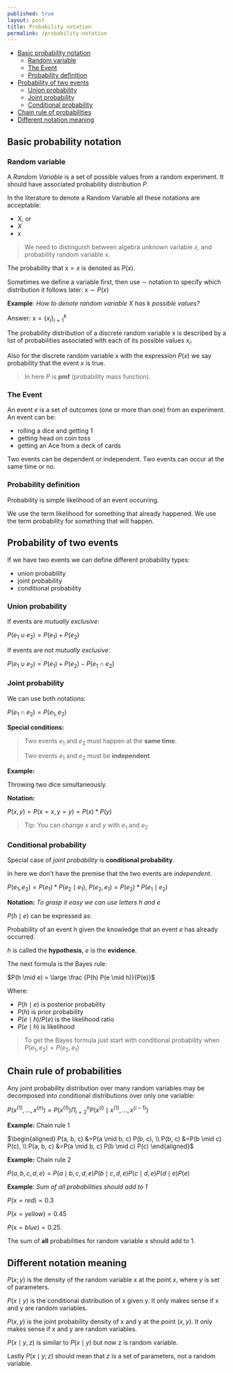 ```yaml
---
published: true
layout: post
title: Probability notation
permalink: /probability-notation
---
```

- [Basic probability notation](#basic-probability-notation)
  - [Random variable](#random-variable)
  - [The Event](#the-event)
  - [Probability definition](#probability-definition)
- [Probability of two events](#probability-of-two-events)
  - [Union probability](#union-probability)
  - [Joint probability](#joint-probability)
  - [Conditional probability](#conditional-probability)
- [Chain rule of probabilities](#chain-rule-of-probabilities)
- [Different notation meaning](#different-notation-meaning)

## Basic probability notation

### Random variable

A *Random Variable* is a set of possible values from a random experiment. It should have associated probability distribution $P$.

In the literature to denote a Random Variable all these notations are acceptable:

* $\mathrm X$, or
* $X$
* $\mathrm x$

> We need to distinguish between algebra unknown variable $x$, and probability random variable $\mathrm x$.

The probability that $\mathrm x = x$ is denoted as $P( x )$. 

Sometimes we deﬁne a variable ﬁrst, then use $\sim$ notation to
specify which distribution it follows later: $\mathrm x ∼ P(x)$


**Example**: _How to denote random variable $X$ has $k$ possible values?_

Answer:
$\mathrm x = \{x_i\}_{i=1}^k$


The probability distribution of a discrete random variable $\mathrm x$ is described by a list of probabilities associated with each of its possible values $x_i$. 

Also for the discrete random variable $\mathrm x$ with the expression $P(x)$ we say probability that the event $x$ is true.

> In here $P$ is **pmf** (probability mass function).


### The Event

An event $e$ is a set of outcomes (one or more than one) from an experiment. An event can be:

* rolling a dice and getting 1
* getting head on coin toss
* getting an Ace from a deck of cards

Two events can be dependent or independent.
Two events can occur at the same time or no.

### Probability definition

Probability is simple likelihood of an event occurring.

We use the term likelihood for something that already happened. We use the term probability for something that will happen.


## Probability of two events
If we have two events we can define different probability types:

* union probability
* joint probability
* conditional probability


### Union probability

If events are _mutually exclusive_:

$P( e_1 \cup e_2) =P(e_1) + P(e_2)$

If events are not _mutually exclusive_:

$P( e_1 \cup e_2) =P(e_1) + P(e_2) -  P(e_1 \cap e_2)$ 

### Joint probability

We can use both notations:

$P( e_1 \cap e_2) = P(e_1, e_2)$

**Special conditions:**

> Two events $e_1$ and $e_2$ must happen at the **same time**. 
> 
> Two events $e_1$ and $e_2$ must be **independent**.

**Example:** 

Throwing two dice simultaneously.

**Notation:**

$P(x, y) = P(\mathrm x=x, \mathrm y=y) = P(x)*P(y)$

> Tip: You can change $x$ and $y$ with $e_1$ and $e_2$


### Conditional probability

Special case of _joint probability_ is **conditional probability**.

In here we don't have the premise that the two events are _independent_.

$P(e_1, e_2) = P(e_1)* P(e_2 \mid e_1)$,
$P(e_2, e_1) = P(e_2)* P(e_1 \mid e_2)$



**Notation:** _To grasp it easy we can use letters $h$ and $e$_

$P(h \mid e)$ can be expressed as:

Probability of an event $h$ given the knowledge that an event $e$ has already occurred.

$h$ is called the **hypothesis**, $e$ is the **evidence**.

The next formula is the Bayes rule:

$P(h \mid e) = \large \frac {P(h) P(e \mid h)}{P(e)}$

Where:

* $P(h \mid e)$ is posterior probability
* $P(h )$ is prior probability
* $P(e \mid h) / P(e)$ is the likelihood ratio
* $P(e \mid h)$ is likelihood

> To get the Bayes formula just start with  conditional probability when $P(e_1, e_2) = P(e_2, e_1)$


## Chain rule of probabilities

Any joint probability distribution over many random variables may be decomposed
into conditional distributions over only one variable:

$P\left(x^{(1)}, \ldots, x^{(n)}\right)=P\left(x^{(1)}\right) \Pi_{i=2}^{n} P\left(x^{(i)} \mid x^{(1)}, \ldots, x^{(i-1)}\right)$

**Example:** Chain rule 1

$\begin{aligned} P(a, b, c) &=P(a \mid b, c) P(b, c), \\ P(b, c) &=P(b \mid c) P(c), \\ P(a, b, c) &=P(a \mid b, c) P(b \mid c) P(c) \end{aligned}$

**Example:** Chain rule 2

$P(a, b, c, d, e)=P(a \mid b,c,d,e) P(b \mid c,d,e) P(c \mid d, e) P(d \mid e) P(e)$



**Example**: _Sum of all probabilities should add to 1_

$P(\mathrm x=red) = 0.3$

$P(\mathrm x=yellow) = 0.45$

$P(\mathrm x=blue) = 0.25$.

The sum of **all** probabilities for random variable $\mathrm x$ should add to 1.

## Different notation meaning

$P(x; y)$ is the density of the random variable $\mathrm x$ at the point $x$, where $y$ is set of parameters. 


$P(x \mid y)$ is the conditional distribution of $\mathrm x$ given $\mathrm y$. It only makes sense if $\mathrm x$ and $\mathrm y$ are random variables.


$P(x,y)$ is the joint probability density of $\mathrm x$ and $\mathrm y$ at the point $(x,y)$. It only makes sense if $\mathrm x$ and $\mathrm y$ are random variables. 

$P(x\mid y,z)$ is similar to $P(x\mid y)$ but now $\mathrm z$ is random variable.

Lastly $P(x\mid y;z)$ should mean that $z$ is a set of parameters, not a random variable.